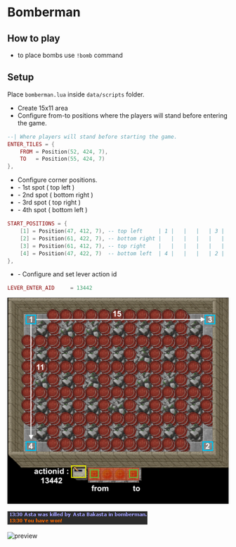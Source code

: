 # Bomberman

## How to play
- to place bombs use `!bomb` command

## Setup
Place `bomberman.lua` inside `data/scripts` folder.


* Create 15x11 area
* Configure from-to positions where the players will stand before entering the game.

```lua
--| Where players will stand before starting the game.
ENTER_TILES = {
    FROM = Position(52, 424, 7),
    TO   = Position(55, 424, 7)
},
```

* Configure corner positions.
* \- 1st spot ( top left )
* \- 2nd spot ( bottom right )
* \- 3rd spot ( top right )
* \- 4th spot ( bottom left )

```lua
START_POSITIONS = {
    [1] = Position(47, 412, 7), -- top left     | 1 |   |   |   | 3 |
    [2] = Position(61, 422, 7), -- bottom right |   |   |   |   |   |
    [3] = Position(61, 412, 7), -- top right    |   |   |   |   |   |
    [4] = Position(47, 422, 7)  -- bottom left  | 4 |   |   |   | 2 |
},
```

* \- Configure and set lever action id
```lua
LEVER_ENTER_AID     = 13442
```

![setup](https://github.com/idontreallywolf/lua_scripts/blob/main/TFS_1_3/bomberman/setup/1.png)

![winner](https://github.com/idontreallywolf/lua_scripts/blob/main/TFS_1_3/bomberman/setup/winner.png)

![preview](https://github.com/idontreallywolf/lua_scripts/blob/main/TFS_1_3/bomberman/setup/preview.gif)